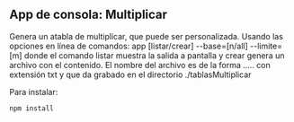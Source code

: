 
## App de consola: Multiplicar 

Genera un atabla de multiplicar, que puede ser personalizada.
Usando las opciones en línea de comandos:
app [listar/crear] --base=[n/all] --limite=[m]
donde el comando listar muestra la salida a pantalla
y crear genera un archivo con el contenido. 
El nombre del archivo es de la forma ..... con extensión txt
y que da grabado en el directorio ./tablasMultiplicar

Para instalar:
```
npm install
```




